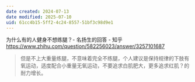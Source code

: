 ```yaml
---
date created: 2024-07-13
date modified: 2025-07-10
uid: 61cc4b15-5ff2-4c24-8557-51bf3c98d9e1
---
```


为什么有的人健身不想练腿？- 名扬生的回答 - 知乎  
https://www.zhihu.com/question/582256023/answer/3257101687

> 但是不上大重量练腿，不意味着完全不练腿，个人建议是保持规律的下肢有氧运动，适度配合小重量无氧运动，不要追求白肌肥大，更多追求红肌？的耐力增长。
